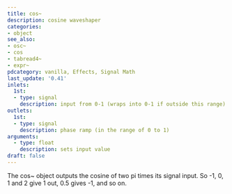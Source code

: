 ```yaml
---
title: cos~
description: cosine waveshaper
categories:
- object
see_also:
- osc~
- cos
- tabread4~
- expr~
pdcategory: vanilla, Effects, Signal Math
last_update: '0.41'
inlets:
  1st:
  - type: signal
    description: input from 0-1 (wraps into 0-1 if outside this range)
outlets:
  1st:
  - type: signal
    description: phase ramp (in the range of 0 to 1)
arguments:
  - type: float
    description: sets input value
draft: false
---
```

The cos~ object outputs the cosine of two pi times its signal input. So -1, 0, 1 and 2 give 1 out, 0.5 gives -1, and so on.
